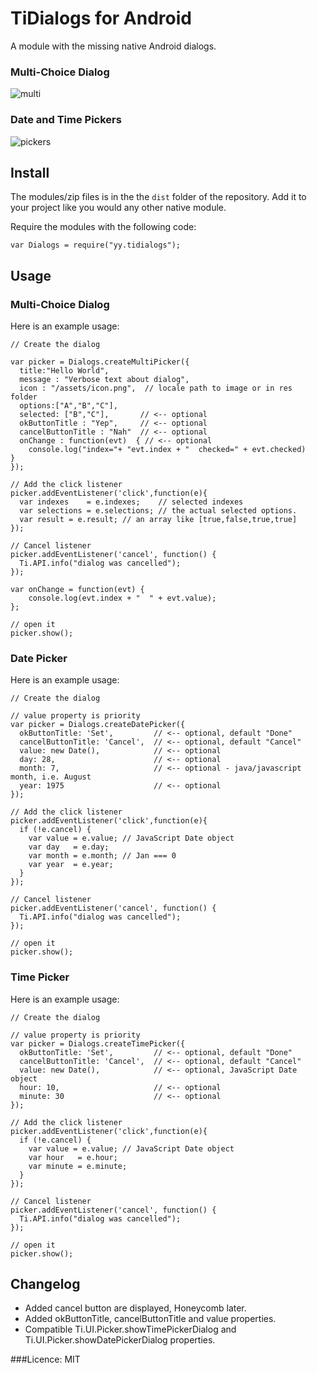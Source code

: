 # TiDialogs for Android

A module with the missing native Android dialogs.

### Multi-Choice Dialog

![multi](http://developer.android.com/images/ui/dialog_checkboxes.png)

### Date and Time Pickers

![pickers](http://developer.android.com/images/ui/pickers.png)

## Install

The modules/zip files is in the the `dist` folder of the repository. Add it to your project like you would any other native module.

Require the modules with the following code:

~~~
var Dialogs = require("yy.tidialogs");
~~~


## Usage

### Multi-Choice Dialog

Here is an example usage:

~~~
// Create the dialog

var picker = Dialogs.createMultiPicker({
  title:"Hello World", 
  message : "Verbose text about dialog", 
  icon : "/assets/icon.png",  // locale path to image or in res  folder
  options:["A","B","C"], 
  selected: ["B","C"],       // <-- optional
  okButtonTitle : "Yep",     // <-- optional
  cancelButtonTitle : "Nah"  // <-- optional
  onChange : function(evt)  { // <-- optional 
    console.log("index="+ "evt.index + "  checked=" + evt.checked)
}
});

// Add the click listener
picker.addEventListener('click',function(e){
  var indexes    = e.indexes;    // selected indexes
  var selections = e.selections; // the actual selected options.
  var result = e.result; // an array like [true,false,true,true]     
});

// Cancel listener
picker.addEventListener('cancel', function() {
  Ti.API.info("dialog was cancelled");
});

var onChange = function(evt) {
    console.log(evt.index + "  " + evt.value);
};

// open it
picker.show();
~~~

### Date Picker

Here is an example usage:

~~~
// Create the dialog

// value property is priority
var picker = Dialogs.createDatePicker({
  okButtonTitle: 'Set',         // <-- optional, default "Done"
  cancelButtonTitle: 'Cancel',  // <-- optional, default "Cancel"
  value: new Date(),            // <-- optional
  day: 28,                      // <-- optional
  month: 7,                     // <-- optional - java/javascript month, i.e. August
  year: 1975                    // <-- optional
});

// Add the click listener
picker.addEventListener('click',function(e){
  if (!e.cancel) {
    var value = e.value; // JavaScript Date object
    var day   = e.day;
    var month = e.month; // Jan === 0
    var year  = e.year;
  }
});

// Cancel listener
picker.addEventListener('cancel', function() {
  Ti.API.info("dialog was cancelled");
});

// open it
picker.show();
~~~

### Time Picker

Here is an example usage:

~~~
// Create the dialog

// value property is priority
var picker = Dialogs.createTimePicker({
  okButtonTitle: 'Set',         // <-- optional, default "Done"
  cancelButtonTitle: 'Cancel',  // <-- optional, default "Cancel"
  value: new Date(),            // <-- optional, JavaScript Date object
  hour: 10,                     // <-- optional
  minute: 30                    // <-- optional
});

// Add the click listener
picker.addEventListener('click',function(e){
  if (!e.cancel) {
    var value = e.value; // JavaScript Date object
    var hour   = e.hour;
    var minute = e.minute; 
  }
});

// Cancel listener
picker.addEventListener('cancel', function() {
  Ti.API.info("dialog was cancelled");
});

// open it
picker.show();
~~~


## Changelog
* Added cancel button are displayed, Honeycomb later.
* Added okButtonTitle, cancelButtonTitle and value properties.
* Compatible Ti.UI.Picker.showTimePickerDialog and Ti.UI.Picker.showDatePickerDialog properties.


###Licence: MIT
